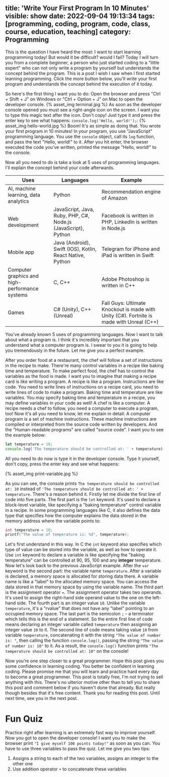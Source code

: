 title: 'Write Your First Program In 10 Minutes'
visible: show
date: 2022-09-04 19:13:34
tags: [programming, coding, program, code, class, course, education, teaching]
category: Programming
---

This is the question I have heard the most: I want to start learning programming today! But would it be difficult? would I fail? Today I will turn you from a complete beginner, a person who just started coding to a "little expert" who can not only write a program by yourself but understands the concept behind the program. This is a post I wish I saw when I first started learning programming. Click the more button below, you'll write your first program and understands the concept behind the execution of it today.

<!--more-->

So here's the first thing I want you to do: Open the browser and press "Ctrl + Shift + J" on Windows or "Ctrl + Option + J" on Mac to open the developer console.
{% asset_img terminal.jpg %}
As soon as the developer console opened you must see a right-angle icon on the screen. I want you to type this magic text after the icon. Don't copy! Just type it and press the enter key to see what happens: `console.log('Hello, world!');`: 
{% asset_img hello-world.jpg %}
Boom! It's as simple as doing that. You wrote your first program in 10 minutes! In your program, you use "JavaScript" programming language. You use the `console` object, call its `log` function, and pass the text "Hello, world!" to it. After you hit enter, the browser executed the code you've written, printed the message "Hello, world!" to the console.

Now all you need to do is take a look at 5 uses of programming languages. I'll explain the concept behind your code afterwards.

| Uses                                           | Languages                                                     | Example                                                                                  |
| ---------------------------------------------- | ------------------------------------------------------------- | ---------------------------------------------------------------------------------------- |
| AI, machine learning, data analytics           | Python                                                        | Recommendation engine of Amazon                                                          |
| Web development                                | JavaScript, Java, Ruby, PHP, C#, Node.js (JavaScript), Python | Facebook is written in PHP, LinkedIn is written in Node.js                               |
| Mobile app                                     | Java (Android), Swift (IOS), Kotlin, React Native, Python     | Telegram for iPhone and iPad is written in Swift                                         |
| Computer graphics and high-performance systems | C, C++                                                        | Adobe Photoshop is written in C++                                                        |
| Games                                          | C# (Unity), C++ (Unreal)                                      | Fall Guys: Ultimate Knockout is made with Unity (C#). Fortnite is made with Unreal (C++) |

You've already known 5 uses of programming languages. Now I want to talk about what a program is. I think it's incredibly important that you understand what a computer program is. I swear to you it is going to help you tremendously in the future. Let me give you a perfect example.

After you order food at a restaurant, the chef will follow a set of instructions in the recipe to make. There're many control variables in a recipe like baking time and temperature. To make perfect food, the chef has to control the variables as the food is made. I want you to imagine that making a recipe card is like writing a program. A recipe is like a program. Instructions are like code. You need to write lines of instructions on a recipe card, you need to write lines of code to make a program. Baking time and temperature are like variables. You may specify baking time and temperature in a recipe, you may define variables in your code as well! A chef is like a computer. A recipe needs a chef to follow, you need a computer to execute a program, too! Now it's all you need to know, let me explain in detail: A computer program is a set of machine instructions. These machine instructions are compiled or interpreted from the source code written by developers. And the "Human-readable programs" are called "source code". I want you to see the example below:
```javascript
let temperature = 10;
console.log('The temperature should be controlled at: ' + temperature);
```

All you need to do now is type it in the developer console. Type it yourself, don't copy, press the enter key and see what happens:

{% asset_img print-variable.jpg %}

As you can see, the console prints `The temperature should be controlled at: 10` instead of `'The temperature should be controlled at: ' + temperature`. There's a reason behind it. Firstly let me divide the first line of code into five parts. The first part is the `let` keyword. It's used to declare a block-level variable, like specifying a "baking temperature" control variable in a recipe. In some programming languages like C, it also defines the data type that specifies how the computer explains the data stored in the memory address where the variable points to:
```c
int temperature = 10;
printf("The value of temperature is: %d", temperature);
```
Let's first understand in this way. In C the `int` keyword also specifies which type of value can be stored into the variable, as well as how to operate it. Use `int` keyword to declare a variable is like specifying the "baking temperature" can be controlled at 90, 95, 100 and any **integer** temperature. Now let's look back to the previous JavaScript example. After the `var` keyword is the second part: the variable name `temperature`. After a variable is declared, a memory space is allocated for storing data there. A variable name is like a "label" to the allocated memory space. You can access the data stored in that memory space by using the variable name. The third part is the assignment operator `=`. The assignment operator takes two operands. It's used to assign the right-hand side operand value to the one on the left-hand side. The fourth part is an integer value `10`. Unlike the variable `temperature`, it's a "rvalue" that does not have any "label" pointing to an occupied memory space. The last part is the semicolon `;` - a terminator which tells this is the end of a statement. So the entire first line of code means declaring an integer variable called `temperature` then assigning an integer value `10` to it. The second line of code means taking value `10` from variable `temperature`, concatenating it with the string `"The value of number is: "`, then calling the function `console.log()`, passing the string `"The value of number is: 10"` to it. As a result, the `console.log()` function prints `"The temperature should be controlled at: 10"` on the console!

Now you’re one step closer to a great programmer. Hope this post gives you some confidence in learning coding. You better be confident in learning coding. Please promise me that you will learn and practice hard every day to become a great programmer. This post is totally free, I'm not trying to sell anything with this. There's no ulterior motive other than to tell you to share this post and comment below if you haven't done that already. But really though besides that it's free content. Thank you for reading this post. Until next time, see you in the next post.

# Fun Quiz
Practice right after learning is an extremely fast way to improve yourself. Now you got to open the developer console! I want you to make the browser print `"I give myself 100 points today!"` as soon as you can. You have to use three variables to pass the quiz. Let me give you two tips:
1. Assigns a string to each of the two variables, assigns an integer to the other one
2. Use addition operator `+` to concatenate these variables
